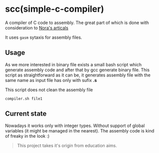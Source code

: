 # scc(simple-c-compiler)

A compiler of C code to assembly. The great part of which is done with consideration to [Nora's articals](https://norasandler.com/2017/11/29/Write-a-Compiler.html)

It uses `gasm` sytaxis for assembly files.

## Usage

As we more interested in binary file exists a small bash script which generate assembly code and after that by gcc generate binary file. This script as straightforward as it can be, it generates assembly file with the same name as input file has only with sufix __.s__

This script does not clean the assembly file

```
compiler.sh file1
```


## Current state

Nowadays it works only with integer types. Without support of global variables (it might be managed in the nearest).
The assembly code is kind of freaky in the look :)

> This project takes it's origin from education aims.

